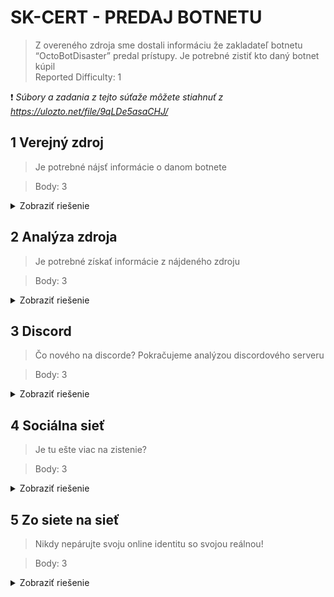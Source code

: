 # SK-CERT - PREDAJ BOTNETU
> Z overeného zdroja sme dostali informáciu že zakladateľ botnetu “OctoBotDisaster” predal prístupy. Je potrebné zistiť kto daný botnet kúpil <br/>
Reported Difficulty: 1 

:exclamation: *Súbory a zadania z tejto súťaže môžete stiahnuť z https://ulozto.net/file/9qLDe5asaCHJ/*

## 1 Verejný zdroj
> Je potrebné nájsť informácie o danom botnete

> Body: 3

<details>
<summary>Zobraziť riešenie</summary>

Google nic nedal, skusame Bing ktory nachadza GitHub repo: https://github.com/3mp7yv01d/OctoBotDisaster a mame prvy flag.

![](images/2022-03-07-22-19-16.png)

```
flag: SK-CERT{f1r57_fl4g}
```
</details>

## 2 Analýza zdroja	
> Je potrebné získať informácie z nájdeného zdroju

> Body: 3

<details>
<summary>Zobraziť riešenie</summary>

Pozerame sa na bot.c a nic tam zaujimave nie je, nic nenaznacuje ze treba to kompilovat alebo hladat flag niekde v kode. Pozerame sa dalej na GitHub uzivatela `3mp7yv01d`, nema ziadne ine repo, vidime ale ze spravil 3 commity do `OctoBotDisaster`, pozrieme sa na commit history https://github.com/3mp7yv01d/OctoBotDisaster/tree/b9605c01205a7ae79883dcdff3e1a2dfef83ed04 a nachadzame dalsi flag:

![](images/2022-03-07-22-32-30.png)

```
flag: SK-CERT{574r71ng_w17h_051n7}
```
</details>

## 3 Discord
> Čo nového na discorde? Pokračujeme analýzou discordového serveru

> Body: 3

<details>
<summary>Zobraziť riešenie</summary>

Z predchazajucej ulohy je aj link na discord server, pozrieme sa tam, dame vyhladavat "SK-CERT" a mame dalsi flag:

![](images/2022-03-07-22-36-27.png)

```
flag:SK-CERT{7r4n54c710n_c0mpl373}
```
</details>

## 4 Sociálna sieť
> Je tu ešte viac na zistenie?

> Body: 3

<details>
<summary>Zobraziť riešenie</summary>

Na discorde si vyhladame usera `darkness#8770` a v jeho profile najdeme link na reddit:

![](images/2022-05-02-20-56-50.png)

Po otvoreni profilu v reddite mame dalsi flag:

![](images/2022-05-02-20-57-48.png)

```
flag: SK-CERT{w4y_t0_r3dd1t}
``` 
</details>

## 5 Zo siete na sieť
> Nikdy nepárujte svoju online identitu so svojou reálnou!

> Body: 3

<details>
<summary>Zobraziť riešenie</summary>

Prehladavanie socialnych sieti pre uzivatela `d4rkne555` nic neprinieslo, zaujimave ze google query na `d4rkne555 site:linkedin.com` vrati podozrivy vysledok, ale ziadny flag to neprinieslo.

![](images/2022-05-02-21-39-39.png)

Viac krat som sa vracal na reddit a klikal na pastebin link od nasho hladaneho:

![](images/2022-05-02-21-41-36.png)

Ale link vracia `404`:

![](images/2022-05-02-21-42-05.png)

Viac krat som sa tu motal kym som si nevsilom ze `https://pastebin.com/Y3SiRUze` nie je ten link v texte `https://pastebin.com/XgY6jQpL`, a ze ten text bol editovany... po otvoreni spravneho pastebinu mame link na facebook profil:

![](images/2022-05-02-21-44-44.png)

A konence mame nasho kupujuceho:

![](images/2022-05-02-21-45-50.png)

```
flag: SK-CERT{h3nr1ch_r15z0rf3r}
```
</details>
